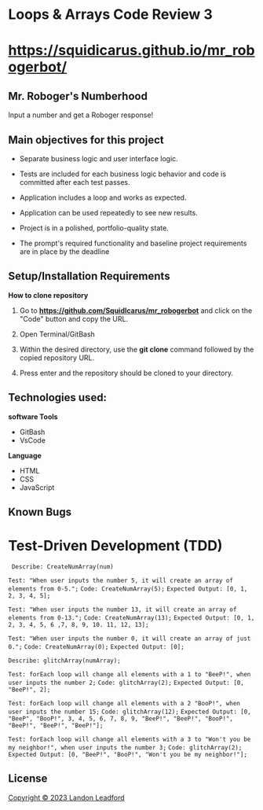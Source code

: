 # Loops & Arrays Code Review 3

# https://squidicarus.github.io/mr_robogerbot/

## Mr. Roboger's Numberhood

Input a number and get a Roboger response!

## Main objectives for this project

- Separate business logic and user interface logic.

- Tests are included for each business logic behavior and code is committed after each test passes.

- Application includes a loop and works as expected.

- Application can be used repeatedly to see new results.

- Project is in a polished, portfolio-quality state.

- The prompt's required functionality and baseline project requirements are in place by the deadline

## Setup/Installation Requirements

**How to clone repository**

1. Go to 
**https://github.com/SquidIcarus/mr_robogerbot**
and click on the "Code" button and copy the URL.

2. Open Terminal/GitBash

3. Within the desired directory, use the **git clone** command followed by the copied repository URL.

4. Press enter and the repository should be cloned to your directory.



## Technologies used:

**software Tools**
- GitBash
- VsCode

**Language**
- HTML
- CSS
- JavaScript

## Known Bugs

# Test-Driven Development (TDD)
``` Describe: CreateNumArray(num)```

```Test: "When user inputs the number 5, it will create an array of elements from 0-5.";```
```Code: CreateNumArray(5);``` 
```Expected Output: [0, 1, 2, 3, 4, 5];```

```Test: "When user inputs the number 13, it will create an array of elements from 0-13.";```
```Code: CreateNumArray(13);``` 
```Expected Output: [0, 1, 2, 3, 4, 5, 6 ,7, 8, 9, 10. 11, 12, 13];```

```Test: "When user inputs the number 0, it will create an array of just 0.";```
```Code: CreateNumArray(0);```
```Expected Output: [0];```

```Describe: glitchArray(numArray);```

```Test: forEach loop will change all elements with a 1 to "BeeP!", when user inputs the number 2;```
```Code: glitchArray(2);```
```Expected Output: [0, "BeeP!", 2];```

```Test: forEach loop will change all elements with a 2 "BooP!", when user inputs the number 15;```
```Code: glitchArray(12);```
```Expected Output: [0, "BeeP", "BooP!", 3, 4, 5, 6, 7, 8, 9, "BeeP!", "BeeP!", "BooP!", "BeeP!", "BeeP!", "BeeP!"];```

```Test: forEach loop will change all elements with a 3 to "Won't you be my neighbor!", when user inputs the number 3;```
```Code: glitchArray(2);```
```Expected Output: [0, "BeeP!", "BooP!", "Won't you be my neighbor!"];```




## License
[Copyright © 2023 Landon Leadford](LICENSE.txt)
